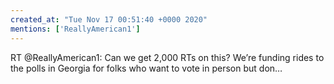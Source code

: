 ```yaml
---
created_at: "Tue Nov 17 00:51:40 +0000 2020"
mentions: ['ReallyAmerican1']
---
```


RT @ReallyAmerican1: Can we get 2,000 RTs on this? We’re funding rides to the polls in Georgia for folks who want to vote in person but don…